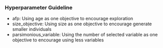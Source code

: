 ### Hyperparameter Guideline
* afp: Using age as one objective to encourage exploration
* size_objective: Using size as one objective to encourage generate smaller individuals
* parsimonious_variable: Using the number of selected variable as one objective to encourage using less variables
